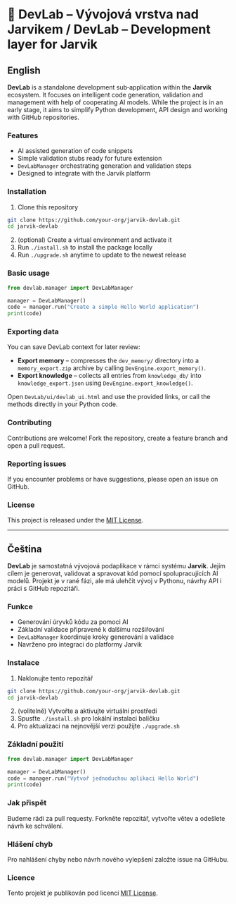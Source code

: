 # 🧠 DevLab – Vývojová vrstva nad Jarvikem / DevLab – Development layer for Jarvik

## English

**DevLab** is a standalone development sub‑application within the **Jarvik** ecosystem. It focuses on intelligent code generation, validation and management with help of cooperating AI models. While the project is in an early stage, it aims to simplify Python development, API design and working with GitHub repositories.

### Features
- AI assisted generation of code snippets
- Simple validation stubs ready for future extension
- `DevLabManager` orchestrating generation and validation steps
- Designed to integrate with the Jarvik platform

### Installation
1. Clone this repository
```bash
git clone https://github.com/your-org/jarvik-devlab.git
cd jarvik-devlab
```
2. (optional) Create a virtual environment and activate it
3. Run `./install.sh` to install the package locally
4. Run `./upgrade.sh` anytime to update to the newest release

### Basic usage
```python
from devlab.manager import DevLabManager

manager = DevLabManager()
code = manager.run("Create a simple Hello World application")
print(code)
```

### Exporting data
You can save DevLab context for later review:

* **Export memory** – compresses the `dev_memory/` directory into a `memory_export.zip` archive by calling `DevEngine.export_memory()`.
* **Export knowledge** – collects all entries from `knowledge_db/` into `knowledge_export.json` using `DevEngine.export_knowledge()`.

Open `DevLab/ui/devlab_ui.html` and use the provided links, or call the methods directly in your Python code.

### Contributing
Contributions are welcome! Fork the repository, create a feature branch and open a pull request.

### Reporting issues
If you encounter problems or have suggestions, please open an issue on GitHub.

### License
This project is released under the [MIT License](LICENSE).

---

## Čeština

**DevLab** je samostatná vývojová podaplikace v rámci systému **Jarvik**. Jejím cílem je generovat, validovat a spravovat kód pomocí spolupracujících AI modelů. Projekt je v rané fázi, ale má ulehčit vývoj v Pythonu, návrhy API i práci s GitHub repozitáři.

### Funkce
- Generování úryvků kódu za pomoci AI
- Základní validace připravené k dalšímu rozšiřování
- `DevLabManager` koordinuje kroky generování a validace
- Navrženo pro integraci do platformy Jarvik

### Instalace
1. Naklonujte tento repozitář
```bash
git clone https://github.com/your-org/jarvik-devlab.git
cd jarvik-devlab
```
2. (volitelně) Vytvořte a aktivujte virtuální prostředí
3. Spusťte `./install.sh` pro lokální instalaci balíčku
4. Pro aktualizaci na nejnovější verzi použijte `./upgrade.sh`

### Základní použití
```python
from devlab.manager import DevLabManager

manager = DevLabManager()
code = manager.run("Vytvoř jednoduchou aplikaci Hello World")
print(code)
```

### Jak přispět
Budeme rádi za pull requesty. Forkněte repozitář, vytvořte větev a odešlete návrh ke schválení.

### Hlášení chyb
Pro nahlášení chyby nebo návrh nového vylepšení založte issue na GitHubu.

### Licence
Tento projekt je publikován pod licencí [MIT License](LICENSE).

